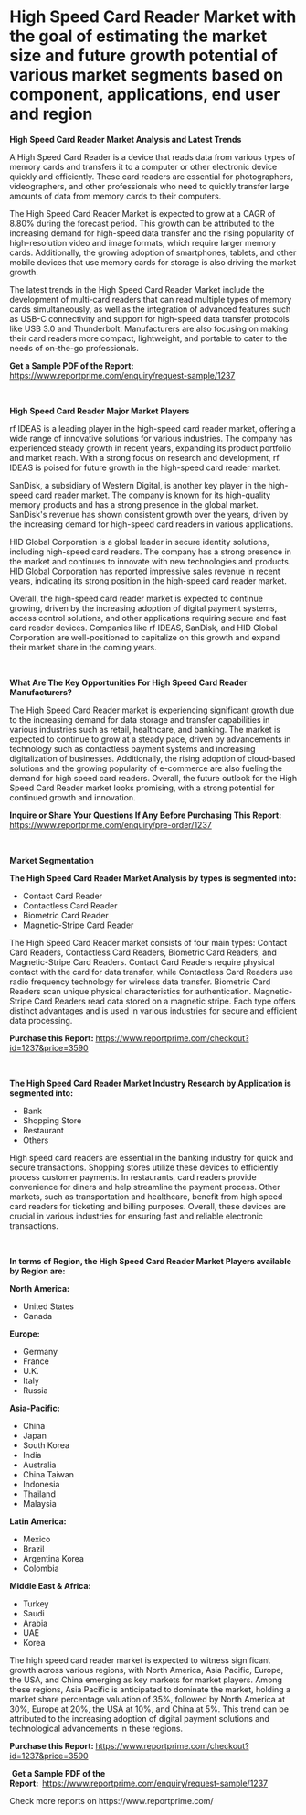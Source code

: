 <p><h1>High Speed Card Reader Market with the goal of estimating the market size and future growth potential of various market segments based on component, applications, end user and region</h1></p><p><strong>High Speed Card Reader Market Analysis and Latest Trends</strong></p>
<p><p>A High Speed Card Reader is a device that reads data from various types of memory cards and transfers it to a computer or other electronic device quickly and efficiently. These card readers are essential for photographers, videographers, and other professionals who need to quickly transfer large amounts of data from memory cards to their computers.</p><p>The High Speed Card Reader Market is expected to grow at a CAGR of 8.80% during the forecast period. This growth can be attributed to the increasing demand for high-speed data transfer and the rising popularity of high-resolution video and image formats, which require larger memory cards. Additionally, the growing adoption of smartphones, tablets, and other mobile devices that use memory cards for storage is also driving the market growth.</p><p>The latest trends in the High Speed Card Reader Market include the development of multi-card readers that can read multiple types of memory cards simultaneously, as well as the integration of advanced features such as USB-C connectivity and support for high-speed data transfer protocols like USB 3.0 and Thunderbolt. Manufacturers are also focusing on making their card readers more compact, lightweight, and portable to cater to the needs of on-the-go professionals.</p></p>
<p><strong>Get a Sample PDF of the Report:&nbsp;</strong> <a href="https://www.reportprime.com/enquiry/request-sample/1237">https://www.reportprime.com/enquiry/request-sample/1237</a></p>
<p>&nbsp;</p>
<p><strong>High Speed Card Reader Major Market Players</strong></p>
<p><p>rf IDEAS is a leading player in the high-speed card reader market, offering a wide range of innovative solutions for various industries. The company has experienced steady growth in recent years, expanding its product portfolio and market reach. With a strong focus on research and development, rf IDEAS is poised for future growth in the high-speed card reader market.</p><p>SanDisk, a subsidiary of Western Digital, is another key player in the high-speed card reader market. The company is known for its high-quality memory products and has a strong presence in the global market. SanDisk's revenue has shown consistent growth over the years, driven by the increasing demand for high-speed card readers in various applications.</p><p>HID Global Corporation is a global leader in secure identity solutions, including high-speed card readers. The company has a strong presence in the market and continues to innovate with new technologies and products. HID Global Corporation has reported impressive sales revenue in recent years, indicating its strong position in the high-speed card reader market.</p><p>Overall, the high-speed card reader market is expected to continue growing, driven by the increasing adoption of digital payment systems, access control solutions, and other applications requiring secure and fast card reader devices. Companies like rf IDEAS, SanDisk, and HID Global Corporation are well-positioned to capitalize on this growth and expand their market share in the coming years.</p></p>
<p>&nbsp;</p>
<p><strong>What Are The Key Opportunities For High Speed Card Reader Manufacturers?</strong></p>
<p><p>The High Speed Card Reader market is experiencing significant growth due to the increasing demand for data storage and transfer capabilities in various industries such as retail, healthcare, and banking. The market is expected to continue to grow at a steady pace, driven by advancements in technology such as contactless payment systems and increasing digitalization of businesses. Additionally, the rising adoption of cloud-based solutions and the growing popularity of e-commerce are also fueling the demand for high speed card readers. Overall, the future outlook for the High Speed Card Reader market looks promising, with a strong potential for continued growth and innovation.</p></p>
<p><strong>Inquire or Share Your Questions If Any Before Purchasing This Report:</strong> <a href="https://www.reportprime.com/enquiry/pre-order/1237">https://www.reportprime.com/enquiry/pre-order/1237</a></p>
<p>&nbsp;</p>
<p><strong>Market Segmentation</strong></p>
<p><strong>The High Speed Card Reader Market Analysis by types is segmented into:</strong></p>
<p><ul><li>Contact Card Reader</li><li>Contactless Card Reader</li><li>Biometric Card Reader</li><li>Magnetic-Stripe Card Reader</li></ul></p>
<p><p>The High Speed Card Reader market consists of four main types: Contact Card Readers, Contactless Card Readers, Biometric Card Readers, and Magnetic-Stripe Card Readers. Contact Card Readers require physical contact with the card for data transfer, while Contactless Card Readers use radio frequency technology for wireless data transfer. Biometric Card Readers scan unique physical characteristics for authentication. Magnetic-Stripe Card Readers read data stored on a magnetic stripe. Each type offers distinct advantages and is used in various industries for secure and efficient data processing.</p></p>
<p><strong>Purchase this Report:&nbsp;</strong><a href="https://www.reportprime.com/checkout?id=1237&price=3590">https://www.reportprime.com/checkout?id=1237&price=3590</a></p>
<p>&nbsp;</p>
<p><strong>The High Speed Card Reader Market Industry Research by Application is segmented into:</strong></p>
<p><ul><li>Bank</li><li>Shopping Store</li><li>Restaurant</li><li>Others</li></ul></p>
<p><p>High speed card readers are essential in the banking industry for quick and secure transactions. Shopping stores utilize these devices to efficiently process customer payments. In restaurants, card readers provide convenience for diners and help streamline the payment process. Other markets, such as transportation and healthcare, benefit from high speed card readers for ticketing and billing purposes. Overall, these devices are crucial in various industries for ensuring fast and reliable electronic transactions.</p></p>
<p>&nbsp;</p>
<p><strong>In terms of Region, the High Speed Card Reader Market Players available by Region are:</strong></p>
<p>
    <p> <strong> North America: </strong>
        <ul>
            <li>United States</li>
            <li>Canada</li>
        </ul>
        </p> 
    <p> <strong> Europe: </strong>
        <ul>
            <li>Germany</li>
            <li>France</li>
            <li>U.K.</li>
            <li>Italy</li>
            <li>Russia</li>
        </ul>
        </p> 
    <p> <strong> Asia-Pacific: </strong>
        <ul>
            <li>China</li>
            <li>Japan</li>
            <li>South Korea</li>
            <li>India</li>
            <li>Australia</li>
            <li>China Taiwan</li>
            <li>Indonesia</li>
            <li>Thailand</li>
            <li>Malaysia</li>
        </ul>
        </p> 
    <p> <strong> Latin America: </strong>
        <ul>
            <li>Mexico</li>
            <li>Brazil</li>
            <li>Argentina Korea</li>
            <li>Colombia</li>
        </ul>
        </p> 
    <p> <strong> Middle East & Africa: </strong>
        <ul>
            <li>Turkey</li>
            <li>Saudi</li>
            <li>Arabia</li>
            <li>UAE</li>
            <li>Korea</li>
        </ul>
    </p>
    </p>
<p><p>The high speed card reader market is expected to witness significant growth across various regions, with North America, Asia Pacific, Europe, the USA, and China emerging as key markets for market players. Among these regions, Asia Pacific is anticipated to dominate the market, holding a market share percentage valuation of 35%, followed by North America at 30%, Europe at 20%, the USA at 10%, and China at 5%. This trend can be attributed to the increasing adoption of digital payment solutions and technological advancements in these regions.</p></p>
<p><strong>Purchase this Report: </strong><a href="https://www.reportprime.com/checkout?id=1237&price=3590">https://www.reportprime.com/checkout?id=1237&price=3590</a></p>
<p>&nbsp;<strong>Get a Sample PDF of the Report:&nbsp;&nbsp;</strong><a href="https://www.reportprime.com/enquiry/request-sample/1237">https://www.reportprime.com/enquiry/request-sample/1237</a></p>
<p><strong></strong></p>
<p>Check more reports on https://www.reportprime.com/</p>